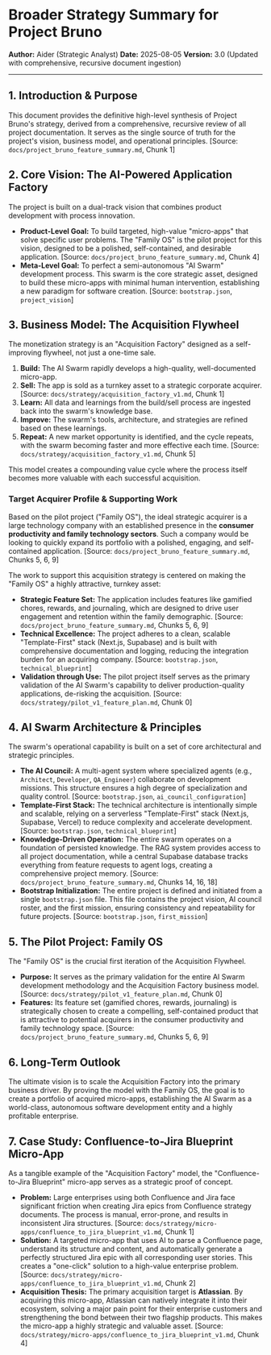 # Broader Strategy Summary for Project Bruno

**Author:** Aider (Strategic Analyst)
**Date:** 2025-08-05
**Version:** 3.0 (Updated with comprehensive, recursive document ingestion)

---

## 1. Introduction & Purpose

This document provides the definitive high-level synthesis of Project Bruno's strategy, derived from a comprehensive, recursive review of all project documentation. It serves as the single source of truth for the project's vision, business model, and operational principles. [Source: `docs/project_bruno_feature_summary.md`, Chunk 1]

## 2. Core Vision: The AI-Powered Application Factory

The project is built on a dual-track vision that combines product development with process innovation.

*   **Product-Level Goal:** To build targeted, high-value "micro-apps" that solve specific user problems. The "Family OS" is the pilot project for this vision, designed to be a polished, self-contained, and desirable application. [Source: `docs/project_bruno_feature_summary.md`, Chunk 4]
*   **Meta-Level Goal:** To perfect a semi-autonomous "AI Swarm" development process. This swarm is the core strategic asset, designed to build these micro-apps with minimal human intervention, establishing a new paradigm for software creation. [Source: `bootstrap.json`, `project_vision`]

## 3. Business Model: The Acquisition Flywheel

The monetization strategy is an "Acquisition Factory" designed as a self-improving flywheel, not just a one-time sale.

1.  **Build:** The AI Swarm rapidly develops a high-quality, well-documented micro-app.
2.  **Sell:** The app is sold as a turnkey asset to a strategic corporate acquirer. [Source: `docs/strategy/acquisition_factory_v1.md`, Chunk 1]
3.  **Learn:** All data and learnings from the build/sell process are ingested back into the swarm's knowledge base.
4.  **Improve:** The swarm's tools, architecture, and strategies are refined based on these learnings.
5.  **Repeat:** A new market opportunity is identified, and the cycle repeats, with the swarm becoming faster and more effective each time. [Source: `docs/strategy/acquisition_factory_v1.md`, Chunk 5]

This model creates a compounding value cycle where the process itself becomes more valuable with each successful acquisition.

### Target Acquirer Profile & Supporting Work

Based on the pilot project ("Family OS"), the ideal strategic acquirer is a large technology company with an established presence in the **consumer productivity and family technology sectors**. Such a company would be looking to quickly expand its portfolio with a polished, engaging, and self-contained application. [Source: `docs/project_bruno_feature_summary.md`, Chunks 5, 6, 9]

The work to support this acquisition strategy is centered on making the "Family OS" a highly attractive, turnkey asset:
*   **Strategic Feature Set:** The application includes features like gamified chores, rewards, and journaling, which are designed to drive user engagement and retention within the family demographic. [Source: `docs/project_bruno_feature_summary.md`, Chunks 5, 6, 9]
*   **Technical Excellence:** The project adheres to a clean, scalable "Template-First" stack (Next.js, Supabase) and is built with comprehensive documentation and logging, reducing the integration burden for an acquiring company. [Source: `bootstrap.json`, `technical_blueprint`]
*   **Validation through Use:** The pilot project itself serves as the primary validation of the AI Swarm's capability to deliver production-quality applications, de-risking the acquisition. [Source: `docs/strategy/pilot_v1_feature_plan.md`, Chunk 0]

## 4. AI Swarm Architecture & Principles

The swarm's operational capability is built on a set of core architectural and strategic principles.

*   **The AI Council:** A multi-agent system where specialized agents (e.g., `Architect`, `Developer`, `QA_Engineer`) collaborate on development missions. This structure ensures a high degree of specialization and quality control. [Source: `bootstrap.json`, `ai_council_configuration`]
*   **Template-First Stack:** The technical architecture is intentionally simple and scalable, relying on a serverless "Template-First" stack (Next.js, Supabase, Vercel) to reduce complexity and accelerate development. [Source: `bootstrap.json`, `technical_blueprint`]
*   **Knowledge-Driven Operation:** The entire swarm operates on a foundation of persisted knowledge. The RAG system provides access to all project documentation, while a central Supabase database tracks everything from feature requests to agent logs, creating a comprehensive project memory. [Source: `docs/project_bruno_feature_summary.md`, Chunks 14, 16, 18]
*   **Bootstrap Initialization:** The entire project is defined and initiated from a single `bootstrap.json` file. This file contains the project vision, AI council roster, and the first mission, ensuring consistency and repeatability for future projects. [Source: `bootstrap.json`, `first_mission`]

## 5. The Pilot Project: Family OS

The "Family OS" is the crucial first iteration of the Acquisition Flywheel.

*   **Purpose:** It serves as the primary validation for the entire AI Swarm development methodology and the Acquisition Factory business model. [Source: `docs/strategy/pilot_v1_feature_plan.md`, Chunk 0]
*   **Features:** Its feature set (gamified chores, rewards, journaling) is strategically chosen to create a compelling, self-contained product that is attractive to potential acquirers in the consumer productivity and family technology space. [Source: `docs/project_bruno_feature_summary.md`, Chunks 5, 6, 9]

## 6. Long-Term Outlook

The ultimate vision is to scale the Acquisition Factory into the primary business driver. By proving the model with the Family OS, the goal is to create a portfolio of acquired micro-apps, establishing the AI Swarm as a world-class, autonomous software development entity and a highly profitable enterprise.

## 7. Case Study: Confluence-to-Jira Blueprint Micro-App

As a tangible example of the "Acquisition Factory" model, the "Confluence-to-Jira Blueprint" micro-app serves as a strategic proof of concept.

*   **Problem:** Large enterprises using both Confluence and Jira face significant friction when creating Jira epics from Confluence strategy documents. The process is manual, error-prone, and results in inconsistent Jira structures. [Source: `docs/strategy/micro-apps/confluence_to_jira_blueprint_v1.md`, Chunk 1]
*   **Solution:** A targeted micro-app that uses AI to parse a Confluence page, understand its structure and content, and automatically generate a perfectly structured Jira epic with all corresponding user stories. This creates a "one-click" solution to a high-value enterprise problem. [Source: `docs/strategy/micro-apps/confluence_to_jira_blueprint_v1.md`, Chunk 2]
*   **Acquisition Thesis:** The primary acquisition target is **Atlassian**. By acquiring this micro-app, Atlassian can natively integrate it into their ecosystem, solving a major pain point for their enterprise customers and strengthening the bond between their two flagship products. This makes the micro-app a highly strategic and valuable asset. [Source: `docs/strategy/micro-apps/confluence_to_jira_blueprint_v1.md`, Chunk 4]
